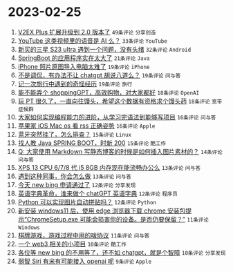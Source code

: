 # 2023-02-25

1. [V2EX Plus 扩展升级到 2.0 版本了](https://www.v2ex.com/t/919083) `49条评论` `分享创造`
1. [YouTube 这类视频里的语音是 AI 么？](https://www.v2ex.com/t/919096) `33条评论` `YouTube`
1. [新买的三星 S23 ultra 遇到一个问题，没有头绪](https://www.v2ex.com/t/919070) `32条评论` `Android`
1. [SpringBoot 的应用程序实在太大了](https://www.v2ex.com/t/919133) `21条评论` `Java`
1. [iPhone 照片原图导入电脑太难了](https://www.v2ex.com/t/919091) `19条评论` `iPhone`
1. [不是调侃，有办法不让 chatgpt 胡说八道么？](https://www.v2ex.com/t/919068) `19条评论` `问与答`
1. [记一次旅行中遇到的奇怪经历](https://www.v2ex.com/t/919054) `19条评论` `旅行`
1. [能不能弄个 shoppingGPT，高效购物，对大家都好](https://www.v2ex.com/t/919077) `18条评论` `OpenAI`
1. [玩 PT 很久了，一直向往馒头，希望这个数据有资格求个馒头药](https://www.v2ex.com/t/919059) `18条评论` `宽带症候群`
1. [大家如何实现编程能力的进阶，从学习完语法到能够写项目](https://www.v2ex.com/t/919109) `16条评论` `问与答`
1. [苹果家 iOS Mac os 看 rss 正确姿势](https://www.v2ex.com/t/919087) `16条评论` `Apple`
1. [蓝牙突然挂了，怎么排查？](https://www.v2ex.com/t/919102) `15条评论` `Linux`
1. [找人教 Java SPRING BOOT，时新 200](https://www.v2ex.com/t/919084) `15条评论` `酷工作`
1. [Q: 大家使用 Markdown 写静态博客的时候是如何插入图片素材的？](https://www.v2ex.com/t/919130) `14条评论` `问与答`
1. [XPS 13 CPU 6/7/8 代 i5 8GB 内存现在能流畅办公么](https://www.v2ex.com/t/919131) `13条评论` `问与答`
1. [遇到这种同事，你会怎么做](https://www.v2ex.com/t/919062) `13条评论` `问与答`
1. [今天 new bing 申请通过了](https://www.v2ex.com/t/919122) `12条评论` `分享发现`
1. [英语字典革命，谁来做个 chatGPT 英语字典](https://www.v2ex.com/t/919114) `12条评论` `程序员`
1. [Python 可以实现图片自动拼贴吗？](https://www.v2ex.com/t/919105) `12条评论` `Python`
1. [新安装 windows11 后，使用 edge 浏览器下载 chrome 安装包提示“ChromeSetup.exe 可能会损害你的设备。是否仍要保留？”](https://www.v2ex.com/t/919103) `11条评论` `Windows`
1. [棋牌游戏，游戏过程中用的啥协议](https://www.v2ex.com/t/919089) `11条评论` `问与答`
1. [一个 web3 相关的小项目](https://www.v2ex.com/t/919115) `10条评论` `酷工作`
1. [各位等 new bing 的不用等了，还不如 chatgpt，就是个智障](https://www.v2ex.com/t/919107) `10条评论` `分享发现`
1. [弱智 Siri 有米有可能接入 openai 呢](https://www.v2ex.com/t/919069) `9条评论` `Apple`
